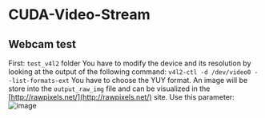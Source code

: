 # CUDA-Video-Stream

## Webcam test
First: `test_v4l2` folder
You have to modify the device and its resolution by looking at the output of the following command:
`v4l2-ctl -d /dev/video0 --list-formats-ext`
You have to choose the YUY format. An image will be store into the `output_raw_img` file and can be visualized in the [http://rawpixels.net/](http://rawpixels.net/) site.
Use this parameter:
![image](https://user-images.githubusercontent.com/9128612/141523554-c8488fd3-daef-4083-b54d-d9b5dd531c02.png)

